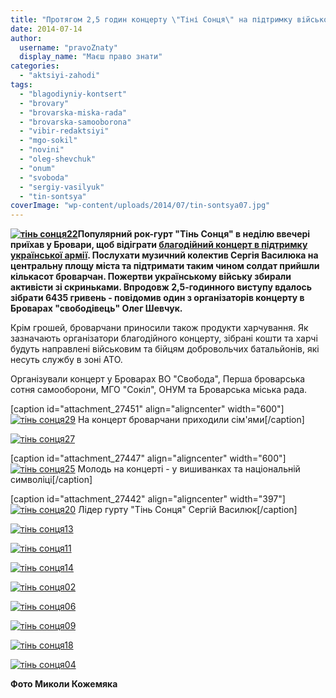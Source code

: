 ```yaml
---
title: "Протягом 2,5 годин концерту \"Тіні Сонця\" на підтримку військових зібрали понад 6000 грн"
date: 2014-07-14
author: 
  username: "pravoZnaty"
  display_name: "Маєш право знати"
categories: 
  - "aktsiyi-zahodi"
tags: 
  - "blagodiyniy-kontsert"
  - "brovary"
  - "brovarska-miska-rada"
  - "brovarska-samooborona"
  - "vibir-redaktsiyi"
  - "mgo-sokil"
  - "novini"
  - "oleg-shevchuk"
  - "onum"
  - "svoboda"
  - "sergiy-vasilyuk"
  - "tin-sontsya"
coverImage: "wp-content/uploads/2014/07/tin-sontsya07.jpg"
---
```


**[![тінь сонця22](https://mpz.brovary.org/wp-content/uploads/2014/07/tin-sontsya22.jpg)](https://mpz.brovary.org/wp-content/uploads/2014/07/tin-sontsya22.jpg)Популярний рок-гурт "Тінь Сонця" в неділю ввечері приїхав у Бровари, щоб відіграти [благодійний концерт в підтримку української армії](https://mpz.brovary.org/blagodiyniy-kontsert-gurtu-tin-sontsya/). Послухати музичний колектив Сергія Василюка на центральну площу міста та підтримати таким чином солдат прийшли кількасот броварчан. Пожертви українському війську збирали активісти зі скриньками. Впродовж 2,5-годинного виступу вдалось зібрати 6435 гривень - повідомив один з організаторів концерту в Броварах "свободівець" Олег Шевчук.**

Крім грошей, броварчани приносили також продукти харчування. Як зазначають організатори благодійного концерту, зібрані кошти та харчі будуть направлені військовим та бійцям добровольчих батальйонів, які несуть службу в зоні АТО.

Організували концерт у Броварах ВО "Свобода", Перша броварська сотня самооборони, МГО "Сокіл", ОНУМ та Броварська міська рада.

\[caption id="attachment\_27451" align="aligncenter" width="600"\][![тінь сонця29](https://mpz.brovary.org/wp-content/uploads/2014/07/tin-sontsya29.jpg)](https://mpz.brovary.org/wp-content/uploads/2014/07/tin-sontsya29.jpg) На концерт броварчани приходили сім'ями\[/caption\]

[![тінь сонця27](https://mpz.brovary.org/wp-content/uploads/2014/07/tin-sontsya27.jpg)](https://mpz.brovary.org/wp-content/uploads/2014/07/tin-sontsya27.jpg)

\[caption id="attachment\_27447" align="aligncenter" width="600"\][![тінь сонця25](https://mpz.brovary.org/wp-content/uploads/2014/07/tin-sontsya25.jpg)](https://mpz.brovary.org/wp-content/uploads/2014/07/tin-sontsya25.jpg) Молодь на концерті - у вишиванках та національній символіці\[/caption\]

\[caption id="attachment\_27442" align="aligncenter" width="397"\][![тінь сонця20](https://mpz.brovary.org/wp-content/uploads/2014/07/tin-sontsya20.jpg)](https://mpz.brovary.org/wp-content/uploads/2014/07/tin-sontsya20.jpg) Лідер гурту "Тінь Сонця" Сергій Василюк\[/caption\]

[![тінь сонця13](https://mpz.brovary.org/wp-content/uploads/2014/07/tin-sontsya13.jpg)](https://mpz.brovary.org/wp-content/uploads/2014/07/tin-sontsya13.jpg)

[![тінь сонця11](https://mpz.brovary.org/wp-content/uploads/2014/07/tin-sontsya11.jpg)](https://mpz.brovary.org/wp-content/uploads/2014/07/tin-sontsya11.jpg)

[![тінь сонця14](https://mpz.brovary.org/wp-content/uploads/2014/07/tin-sontsya14.jpg)](https://mpz.brovary.org/wp-content/uploads/2014/07/tin-sontsya14.jpg)

[![тінь сонця02](https://mpz.brovary.org/wp-content/uploads/2014/07/tin-sontsya02.jpg)](https://mpz.brovary.org/wp-content/uploads/2014/07/tin-sontsya02.jpg)

[![тінь сонця06](https://mpz.brovary.org/wp-content/uploads/2014/07/tin-sontsya06.jpg)](https://mpz.brovary.org/wp-content/uploads/2014/07/tin-sontsya06.jpg)

[![тінь сонця09](https://mpz.brovary.org/wp-content/uploads/2014/07/tin-sontsya09.jpg)](https://mpz.brovary.org/wp-content/uploads/2014/07/tin-sontsya09.jpg)

[![тінь сонця18](https://mpz.brovary.org/wp-content/uploads/2014/07/tin-sontsya18.jpg)](https://mpz.brovary.org/wp-content/uploads/2014/07/tin-sontsya18.jpg)

[![тінь сонця04](https://mpz.brovary.org/wp-content/uploads/2014/07/tin-sontsya04.jpg)](https://mpz.brovary.org/wp-content/uploads/2014/07/tin-sontsya04.jpg)

**Фото Миколи Кожемяка**
